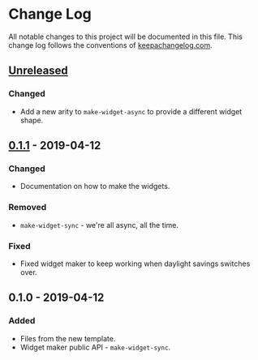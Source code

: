 # Change Log
All notable changes to this project will be documented in this file. This change log follows the conventions of [keepachangelog.com](http://keepachangelog.com/).

## [Unreleased]
### Changed
- Add a new arity to `make-widget-async` to provide a different widget shape.

## [0.1.1] - 2019-04-12
### Changed
- Documentation on how to make the widgets.

### Removed
- `make-widget-sync` - we're all async, all the time.

### Fixed
- Fixed widget maker to keep working when daylight savings switches over.

## 0.1.0 - 2019-04-12
### Added
- Files from the new template.
- Widget maker public API - `make-widget-sync`.

[Unreleased]: https://github.com/your-name/clojure-query/compare/0.1.1...HEAD
[0.1.1]: https://github.com/your-name/clojure-query/compare/0.1.0...0.1.1
